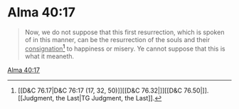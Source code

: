 # Alma 40:17

> Now, we do not suppose that this first resurrection, which is spoken of in this manner, can be the resurrection of the souls and their <u>consignation</u>[^a] to happiness or misery. Ye cannot suppose that this is what it meaneth.

[Alma 40:17](https://www.churchofjesuschrist.org/study/scriptures/bofm/alma/40?lang=eng&id=p17#p17)


[^a]: [[D&C 76.17|D&C 76:17 (17, 32, 50)]][[D&C 76.32|]][[D&C 76.50|]]. [[Judgment, the Last|TG Judgment, the Last]].  
